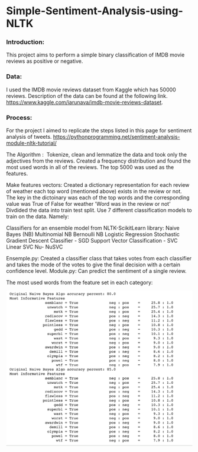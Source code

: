 # Simple-Sentiment-Analysis-using-NLTK

### Introduction: 
This project aims to perform a simple binary classification of IMDB movie reviews as positive or negative. 

### Data: 
I used the IMDB movie reviews dataset from Kaggle which has 50000 reviews. Description of the data can be found at the following link. 
https://www.kaggle.com/iarunava/imdb-movie-reviews-dataset. 

### Process: 

For the project I aimed to replicate the steps listed in this page for sentiment analysis of tweets. https://pythonprogramming.net/sentiment-analysis-module-nltk-tutorial/

The Algorithm : 
Tokenize, clean and lemmatize the data and took only the adjectives from the reviews. 
Created a frequency distribution and found the most used words in all of the reviews. The top 5000 was used as the features.  

Make features vectors:
Created a dictionary representation for each review of weather each top word (mentioned above) exists in the review or not. The key in the dictoinary was each of the top words and the corresponding value was True of False for weather 'Word was in the review or not' 
Divdided the data into train test split. 
Use 7 different classification models to train on the data. Namely: 

Classifiers for an ensemble model from NLTK-ScikitLearn library: 
Naive Bayes (NB)
Multinomial NB
Bernoulli NB
Logistic Regression
Stochastic Gradient Descent Classifier - SGD
Support Vector Classification - SVC
Linear SVC
Nu- NuSVC


Ensemple.py:  Created a classifier class that takes votes from each classifier and takes the mode of the votes to give the final decision with a certain confidence level.
Module.py: Can predict the sentiment of a single review. 

The most used words from the feature set in each category: 

![](mostinformativefeatures.png)








